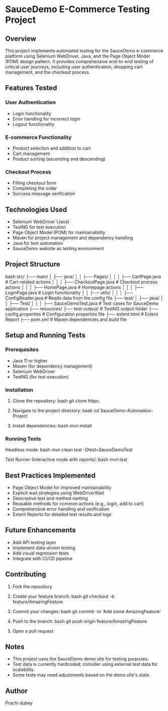 # SauceDemo E-Commerce Testing Project

## Overview
This project implements automated testing for the SauceDemo e-commerce platform using Selenium WebDriver, Java, and the Page Object Model (POM) design pattern. It provides comprehensive end-to-end testing of critical user journeys, including user authentication, shopping cart management, and the checkout process.

## Features Tested
### User Authentication
- Login functionality
- Error handling for incorrect login
- Logout functionality

### E-commerce Functionality
- Product selection and addition to cart
- Cart management
- Product sorting (ascending and descending)

### Checkout Process
- Filling checkout form
- Completing the order
- Success message verification

## Technologies Used
- Selenium WebDriver (Java)
- TestNG for test execution
- Page Object Model (POM) for maintainability
- Maven for project management and dependency handling
- Java for test automation
- SauceDemo website as testing environment

## Project Structure
bash
src/
 ├── main/
 │   ├── java/
 │   │   ├── Pages/
 │   │   │   ├── CartPage.java           # Cart-related actions
 │   │   │   ├── CheckoutPage.java       # Checkout process actions
 │   │   │   ├── HomePage.java           # Homepage actions
 │   │   │   ├── LoginPage.java          # Login functionality
 │   │   ├── utils/
 │   │   │   ├── ConfigReader.java       # Reads data from the config file
 ├── test/
 │   ├── java/
 │   │   ├── Test/
 │   │   │   ├── SauceDemoTest.java      # Test cases for SauceDemo application
 ├── resources/
 ├── test-output/                        # TestNG output folder
 ├── config.properties                   # Configuration properties file
 ├── extent.html                         # Extent Report
 ├── pom.xml                             # Maven dependencies and build file


## Setup and Running Tests

### Prerequisites
- Java 11 or higher
- Maven (for dependency management)
- Selenium WebDriver
- TestNG (for test execution)

### Installation
1. Clone the repository:
bash
git clone https:


2. Navigate to the project directory:
bash
cd SauceDemo-Automation-Project


3. Install dependencies:
bash
mvn install


### Running Tests
Headless mode:
bash
mvn clean test -Dtest=SauceDemoTest


Test Runner (Interactive mode with reports):
bash
mvn test


## Best Practices Implemented
- Page Object Model for improved maintainability
- Explicit wait strategies using WebDriverWait
- Descriptive test and method naming
- Reusable methods for common actions (e.g., login, add to cart)
- Comprehensive error handling and verification
- Extent Reports for detailed test results and logs

## Future Enhancements
- Add API testing layer
- Implement data-driven testing
- Add visual regression tests
- Integrate with CI/CD pipeline

## Contributing
1. Fork the repository
2. Create your feature branch:
bash
git checkout -b feature/AmazingFeature

3. Commit your changes:
bash
git commit -m 'Add some AmazingFeature'

4. Push to the branch:
bash
git push origin feature/AmazingFeature

5. Open a pull request

## Notes
- This project uses the SauceDemo demo site for testing purposes.
- Test data is currently hardcoded; consider using external test data for scalability.
- Some tests may need adjustments based on the demo site's state.

## Author
Prachi dubey
